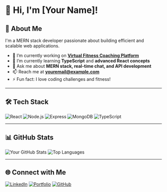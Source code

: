 # 👋 Hi, I'm [Your Name]!

## 🚀 About Me
I'm a MERN stack developer passionate about building efficient and scalable web applications.

- 🔭 I’m currently working on **[Virtual Fitness Coaching Platform](#)**
- 🌱 I’m currently learning **TypeScript** and **advanced React concepts**
- 💬 Ask me about **MERN stack, real-time chat, and API development**
- 📫 Reach me at **youremail@example.com**
- ⚡ Fun fact: I love coding challenges and fitness!

---

## 🛠️ Tech Stack
![React](https://img.shields.io/badge/React-20232A?style=flat&logo=react&logoColor=61DAFB)
![Node.js](https://img.shields.io/badge/Node.js-339933?style=flat&logo=node.js&logoColor=white)
![Express](https://img.shields.io/badge/Express.js-000000?style=flat&logo=express&logoColor=white)
![MongoDB](https://img.shields.io/badge/MongoDB-4EA94B?style=flat&logo=mongodb&logoColor=white)
![TypeScript](https://img.shields.io/badge/TypeScript-007ACC?style=flat&logo=typescript&logoColor=white)

---

## 📊 GitHub Stats
![Your GitHub Stats](https://github-readme-stats.vercel.app/api?username=your-username&show_icons=true&theme=radical)
![Top Languages](https://github-readme-stats.vercel.app/api/top-langs/?username=your-username&layout=compact&theme=radical)

---

## 🌐 Connect with Me
[![LinkedIn](https://img.shields.io/badge/LinkedIn-blue?style=flat&logo=linkedin&logoColor=white)](https://www.linkedin.com/in/your-profile)
[![Portfolio](https://img.shields.io/badge/Portfolio-%23000000.svg?style=flat&logo=firefox&logoColor=#FF7139)](https://yourportfolio.com)
[![GitHub](https://img.shields.io/badge/GitHub-black?style=flat&logo=github&logoColor=white)](https://github.com/your-username)
